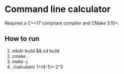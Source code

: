 # Command line calculator

Requires a C++17 compliant compiler and CMake 3.10+.

## How to run

1. mkdir build && cd build
2. cmake ..
3. make -j
4. ./calculator 1+(4-1)*-2^3
